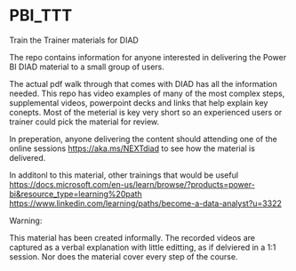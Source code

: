 # PBI_TTT
Train the Trainer materials for DIAD

The repo contains information for anyone interested in delivering the Power BI DIAD material to a small group of users.  

The actual pdf walk through that comes with DIAD has all the information needed.  This repo has video examples of many of the most complex steps, supplemental videos, powerpoint decks and links that help explain key conepts.  Most of the meterial is key very short so an experienced users or trainer could pick the material for review.  

In preperation, anyone delivering the content should attending one of the online sessions https://aka.ms/NEXTdiad to see how the material is delivered.

In additonl to this material, other trainings that would be useful
https://docs.microsoft.com/en-us/learn/browse/?products=power-bi&resource_type=learning%20path 
https://www.linkedin.com/learning/paths/become-a-data-analyst?u=3322 

Warning:

This material has been created informally.  The recorded videos are captured as a verbal explanation with little editting, as if delviered in a 1:1 session.
Nor does the material cover every step of the course.  



 




